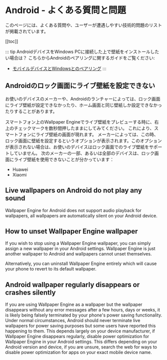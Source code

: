 # Android - よくある質問と問題

このページには、よくある質問や、ユーザーが遭遇しやすい技術的問題のリストが掲載されています。

[[toc]]

::: tip
AndroidデバイスをWindows PCに接続した上で壁紙をインストールしたい場合は？ こちらからAndroidのペアリングに関するガイドをご覧ください:

* [モバイルデバイスとWindowsとのペアリング](/mobile/pairing.html)
:::

## Androidのロック画面にライブ壁紙を設定できない

お使いのデバイスのメーカーや、Androidのランチャーによっては、ロック画面にライブ壁紙が設定できなかったり、ホーム画面と同じ壁紙しか設定できなかったりすることがあります。

スマートフォン上のWallpaper Engineでライブ壁紙をプレビューする時に、右上のチェックマークを数秒間押したままにしてみてください。 これにより、スマートフォンにライブ壁紙の画面が現れます。 メーカーによっては、この時、ロック画面に壁紙を設定するというオプションが表示されます。このオプションが表示されない場合は、お使いのデバイスはロック画面でのライブ壁紙をサポートしていません。 次のメーカーの一部、あるいは全部のデバイスは、ロック画面にライブ壁紙を使用できないことが分かっています：

* Huawei
* Xiaomi

## Live wallpapers on Android do not play any sound

Wallpaper Engine for Android does not support audio playback for wallpapers, all wallpapers are automatically silent on your Android device.

## How to unset Wallpaper Engine wallpaper

If you wish to stop using a Wallpaper Engine wallpaper, you can simply assign a new wallpaper in your Android settings. Wallpaper Engine is just another wallpaper to Android and wallpapers cannot unset themselves.

Alternatively, you can uninstall Wallpaper Engine entirely which will cause your phone to revert to its default wallpaper.

## Android wallpaper regularly disappears or crashes silently

If you are using Wallpaper Engine as a wallpaper but the wallpaper disappears without any error messages after a few hours, days or weeks, it is likely being falsely terminated by your phone's power saving functionality. Under normal circumstances, Android should never terminate live wallpapers for power saving purposes but some users have reported this happening to them. This depends largely on your device manufacturer, if Wallpaper Engine disappears regularly, disable power optimization for Wallpaper Engine in your Android settings. This differs depending on your Android version and device, if you are unsure, search the web for ways to disable power optimization for apps on your exact mobile device name.
